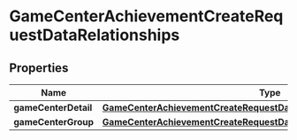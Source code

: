 

# GameCenterAchievementCreateRequestDataRelationships


## Properties

| Name | Type | Description | Notes |
|------------ | ------------- | ------------- | -------------|
|**gameCenterDetail** | [**GameCenterAchievementCreateRequestDataRelationshipsGameCenterDetail**](GameCenterAchievementCreateRequestDataRelationshipsGameCenterDetail.md) |  |  [optional] |
|**gameCenterGroup** | [**GameCenterAchievementCreateRequestDataRelationshipsGameCenterGroup**](GameCenterAchievementCreateRequestDataRelationshipsGameCenterGroup.md) |  |  [optional] |



